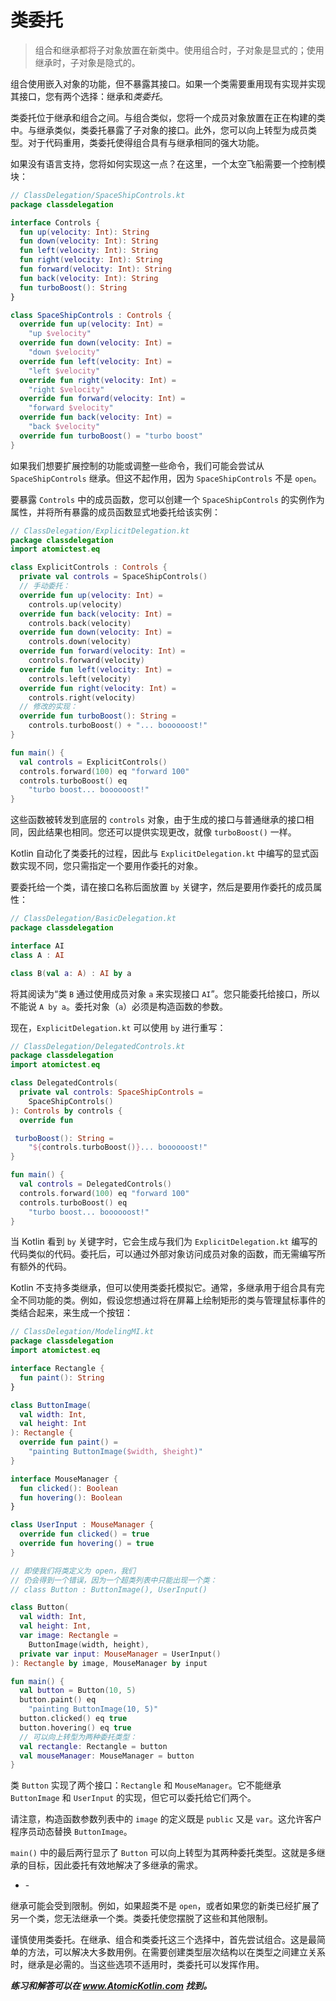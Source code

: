 # 类委托

> 组合和继承都将子对象放置在新类中。使用组合时，子对象是显式的；使用继承时，子对象是隐式的。

组合使用嵌入对象的功能，但不暴露其接口。如果一个类需要重用现有实现并实现其接口，您有两个选择：继承和*类委托*。

类委托位于继承和组合之间。与组合类似，您将一个成员对象放置在正在构建的类中。与继承类似，类委托暴露了子对象的接口。此外，您可以向上转型为成员类型。对于代码重用，类委托使得组合具有与继承相同的强大功能。

如果没有语言支持，您将如何实现这一点？在这里，一个太空飞船需要一个控制模块：

```kotlin
// ClassDelegation/SpaceShipControls.kt
package classdelegation

interface Controls {
  fun up(velocity: Int): String
  fun down(velocity: Int): String
  fun left(velocity: Int): String
  fun right(velocity: Int): String
  fun forward(velocity: Int): String
  fun back(velocity: Int): String
  fun turboBoost(): String
}

class SpaceShipControls : Controls {
  override fun up(velocity: Int) =
    "up $velocity"
  override fun down(velocity: Int) =
    "down $velocity"
  override fun left(velocity: Int) =
    "left $velocity"
  override fun right(velocity: Int) =
    "right $velocity"
  override fun forward(velocity: Int) =
    "forward $velocity"
  override fun back(velocity: Int) =
    "back $velocity"
  override fun turboBoost() = "turbo boost"
}
```

如果我们想要扩展控制的功能或调整一些命令，我们可能会尝试从 `SpaceShipControls` 继承。但这不起作用，因为 `SpaceShipControls` 不是 `open`。

要暴露 `Controls` 中的成员函数，您可以创建一个 `SpaceShipControls` 的实例作为属性，并将所有暴露的成员函数显式地委托给该实例：

```kotlin
// ClassDelegation/ExplicitDelegation.kt
package classdelegation
import atomictest.eq

class ExplicitControls : Controls {
  private val controls = SpaceShipControls()
  // 手动委托：
  override fun up(velocity: Int) =
    controls.up(velocity)
  override fun back(velocity: Int) =
    controls.back(velocity)
  override fun down(velocity: Int) =
    controls.down(velocity)
  override fun forward(velocity: Int) =
    controls.forward(velocity)
  override fun left(velocity: Int) =
    controls.left(velocity)
  override fun right(velocity: Int) =
    controls.right(velocity)
  // 修改的实现：
  override fun turboBoost(): String =
    controls.turboBoost() + "... boooooost!"
}

fun main() {
  val controls = ExplicitControls()
  controls.forward(100) eq "forward 100"
  controls.turboBoost() eq
    "turbo boost... boooooost!"
}
```

这些函数被转发到底层的 `controls` 对象，由于生成的接口与普通继承的接口相同，因此结果也相同。您还可以提供实现更改，就像 `turboBoost()` 一样。

Kotlin 自动化了类委托的过程，因此与 `ExplicitDelegation.kt` 中编写的显式函数实现不同，您只需指定一个要用作委托的对象。

要委托给一个类，请在接口名称后面放置 `by` 关键字，然后是要用作委托的成员属性：

```kotlin
// ClassDelegation/BasicDelegation.kt
package classdelegation

interface AI
class A : AI

class B(val a: A) : AI by a
```

将其阅读为“类 `B` 通过使用成员对象 `a` 来实现接口 `AI`”。您只能委托给接口，所以不能说 `A by a`。委托对象（`a`）必须是构造函数的参数。

现在，`ExplicitDelegation.kt` 可以使用 `by` 进行重写：

```kotlin
// ClassDelegation/DelegatedControls.kt
package classdelegation
import atomictest.eq

class DelegatedControls(
  private val controls: SpaceShipControls =
    SpaceShipControls()
): Controls by controls {
  override fun

 turboBoost(): String =
    "${controls.turboBoost()}... boooooost!"
}

fun main() {
  val controls = DelegatedControls()
  controls.forward(100) eq "forward 100"
  controls.turboBoost() eq
    "turbo boost... boooooost!"
}
```

当 Kotlin 看到 `by` 关键字时，它会生成与我们为 `ExplicitDelegation.kt` 编写的代码类似的代码。委托后，可以通过外部对象访问成员对象的函数，而无需编写所有额外的代码。

Kotlin 不支持多类继承，但可以使用类委托模拟它。通常，多继承用于组合具有完全不同功能的类。例如，假设您想通过将在屏幕上绘制矩形的类与管理鼠标事件的类结合起来，来生成一个按钮：

```kotlin
// ClassDelegation/ModelingMI.kt
package classdelegation
import atomictest.eq

interface Rectangle {
  fun paint(): String
}

class ButtonImage(
  val width: Int,
  val height: Int
): Rectangle {
  override fun paint() =
    "painting ButtonImage($width, $height)"
}

interface MouseManager {
  fun clicked(): Boolean
  fun hovering(): Boolean
}

class UserInput : MouseManager {
  override fun clicked() = true
  override fun hovering() = true
}

// 即使我们将类定义为 open，我们
// 仍会得到一个错误，因为一个超类列表中只能出现一个类：
// class Button : ButtonImage(), UserInput()

class Button(
  val width: Int,
  val height: Int,
  var image: Rectangle =
    ButtonImage(width, height),
  private var input: MouseManager = UserInput()
): Rectangle by image, MouseManager by input

fun main() {
  val button = Button(10, 5)
  button.paint() eq
    "painting ButtonImage(10, 5)"
  button.clicked() eq true
  button.hovering() eq true
  // 可以向上转型为两种委托类型：
  val rectangle: Rectangle = button
  val mouseManager: MouseManager = button
}
```

类 `Button` 实现了两个接口：`Rectangle` 和 `MouseManager`。它不能继承 `ButtonImage` 和 `UserInput` 的实现，但它可以委托给它们两个。

请注意，构造函数参数列表中的 `image` 的定义既是 `public` 又是 `var`。这允许客户程序员动态替换 `ButtonImage`。

`main()` 中的最后两行显示了 `Button` 可以向上转型为其两种委托类型。这就是多继承的目标，因此委托有效地解决了多继承的需求。

- \-

继承可能会受到限制。例如，如果超类不是 `open`，或者如果您的新类已经扩展了另一个类，您无法继承一个类。类委托使您摆脱了这些和其他限制。

谨慎使用类委托。在继承、组合和类委托这三个选择中，首先尝试组合。这是最简单的方法，可以解决大多数用例。在需要创建类型层次结构以在类型之间建立关系时，继承是必需的。当这些选项不适用时，类委托可以发挥作用。

***练习和解答可以在 www.AtomicKotlin.com 找到。***